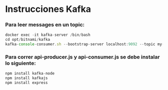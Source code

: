 # Instrucciones Kafka

### Para leer messages en un topic:

```javascript
docker exec -it kafka-server /bin/bash
cd opt/bitnami/kafka
kafka-console-consumer.sh --bootstrap-server localhost:9092 --topic my-topic --from-beginning
```
### Para correr api-producer.js y api-consumer.js se debe instalar lo siguiente:

```javascript
npm install kafka-node
npm install kafkajs
npm install express
```
